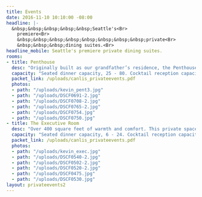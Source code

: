```yaml
---
title: Events
date: 2016-11-10 10:10:00 -08:00
headline: |-
  &nbsp;&nbsp;&nbsp;&nbsp;&nbsp;Seattle's<Br>
    premiere<Br>
    &nbsp;&nbsp;&nbsp;&nbsp;&nbsp;&nbsp;&nbsp;&nbsp;private<Br>
    &nbsp;&nbsp;&nbsp;dining suites.<Br>
headline_mobile: Seattle's premiere private dining suites.
rooms:
- title: Penthouse
  desc: "Originally built as our grandfather’s residence, the Penthouse sits above our dining room and is approximately 1500 square feet. It features a full service bar, dining room views, wrap-around views of Lake Union and the Cascade Mountains, and a baby grand piano."
  capacity: "Seated dinner capacity, 25 - 80. Cocktail reception capacity, 25 - 110"
  packet_link: /uploads/canlis_privateevents.pdf
  photos:
  - path: "/uploads/kevin_pent3.jpg"
  - path: "/uploads/DSCF0691-2.jpg"
  - path: "/uploads/DSCF0708-2.jpg"
  - path: "/uploads/DSCF0765-2.jpg"
  - path: "/uploads/DSCF0754.jpg"
  - path: "/uploads/DSCF0750.jpg"
- title: The Executive Room
  desc: "Over 400 square feet of warmth and comfort. This private space is on our main level and features a fireplace and North and East views of Lake Union and the Cascade Mountains through 10’ high windows."
  capacity: "Seated dinner capacity, 6 - 24. Cocktail reception capacity, 12 - 30"
  packet_link: /uploads/canlis_privateevents.pdf
  photos:
  - path: "/uploads/kevin_exec.jpg"
  - path: "/uploads/DSCF0540-2.jpg"
  - path: "/uploads/DSCF0502-2.jpg"
  - path: "/uploads/DSCF0520-2.jpg"
  - path: "/uploads/DSCF0475.jpg"
  - path: "/uploads/DSCF0530.jpg"
layout: privateevents2
---
```

